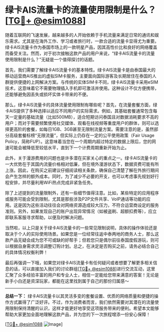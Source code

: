 # 绿卡AIS流量卡的流量使用限制是什么？[[TG💪+ @esim1088](https://t.me/s/esim1088)]

随着互联网的飞速发展，越来越多的人开始依赖于手机流量来满足日常的通讯和娱乐需求。尤其是在海外工作、学习或者旅行时，一款合适的流量卡显得尤为重要。绿卡AIS流量卡作为泰国市场上的一款明星产品，因其高性价比和良好的网络覆盖而备受关注。然而，对于初次接触这款产品的用户来说，“绿卡AIS流量卡的流量使用限制是什么？”无疑是一个值得探讨的话题。

首先，我们需要了解绿卡AIS流量卡的基本特性。绿卡AIS流量卡是由泰国最大的移动运营商AIS推出的虚拟SIM卡服务，主要面向国际游客及长期居住在泰国的人群提供便捷的上网解决方案。与传统的实体SIM卡不同，绿卡AIS流量卡采用eSIM技术，这意味着它不需要物理插入手机即可激活并使用。这种设计不仅方便携带，还能够避免因丢失或损坏实体卡带来的不便。

那么，绿卡AIS流量卡的具体流量使用限制有哪些呢？首先，在流量套餐方面，绿卡AIS提供了多种选择以适应不同用户的实际需求。例如，其基础套餐通常包含每天一定量的基础流量（比如500MB），适合短期访问泰国且对数据消耗要求不高的用户；而对于需要频繁使用社交媒体、观看在线视频等重度用户的群体，则可以选择更高阶的套餐，如每日1GB、3GB甚至无限制流量方案。需要注意的是，虽然部分高级套餐标榜“无限流量”，但实际上仍存在一定的公平使用政策（Fair Usage Policy，简称FUP）。这意味着当您在一个周期内超过特定的数据上限后，您的网速可能会被降低至较低水平，直到下一个计费周期重新开始为止。

此外，关于漫游费用的问题也是许多潜在买家关心的重点之一。绿卡AIS流量卡的一大优势在于其国内流量价格相对低廉，但在境外漫游状态下，数据资费可能有所上涨。因此，在购买之前建议仔细阅读相关条款，确保自己清楚了解在外旅行期间会产生怎样的额外成本。同时，为了减少不必要的开支，也可以考虑事先规划好行程安排，并尽量利用WiFi热点完成非紧急任务。

除了上述提到的流量限制外，还有一些细节值得注意。比如，某些特定的应用程序或服务可能会受到限制，尤其是那些涉及P2P文件共享、VoIP通话等功能的应用。这是因为这些活动往往会对网络资源造成较大压力，不符合运营商设定的服务准则。另外，如果发现自己的账户出现异常情况（如被盗刷、超额扣费等），应立即联系客服寻求帮助，以便及时解决问题。

当然啦，以上只是关于绿卡AIS流量卡的一些常见限制说明，具体的操作体验还是取决于个人的实际使用场景。如果您是一位经常往返中泰两地的商务人士，那么这款产品无疑会成为您不可或缺的好帮手；但若您只是偶尔前往泰国度假游玩，则可以根据自身需求灵活调整订购计划。总之，在决定是否购买之前，请务必结合自己的具体情况权衡利弊！

最后再强调一下哦，如果您对绿卡AIS流量卡有任何疑问或者想要了解更多相关信息的话，可以直接加入我们的讨论群组[[TG💪+ @esim1088](https://t.me/s/esim1088)]进行交流互动，这里汇聚了众多经验丰富的用户和专业人士，相信一定能给您带来满意的答案！无论是新手小白还是资深玩家，都能在这里找到属于自己的那份归属感～

---

**总结一下：** 绿卡AIS流量卡以其灵活多变的套餐设置、优质的网络质量和便捷的操作方式赢得了广泛好评。不过，作为消费者而言，我们依然需要对其潜在的流量使用限制保持清醒的认识，这样才能更好地享受这项服务带来的便利。希望本文能够帮助大家更加全面地理解这款产品，并为您的下一次旅程增添一份安心保障！

[[TG💪+ @esim1088](https://t.me/s/esim1088) ![Image](https://i.postimg.cc/4NQfJmqS/Snipaste-2025-05-13-00-14-12.png)]